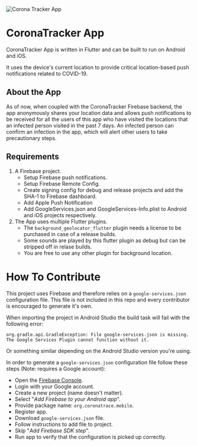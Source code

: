 ![Corona Tracker App](CoronaTrackerAppHeader.png)

# CoronaTracker App

CoronaTracker App is written in Flutter and can be built to run on Android and iOS. 

It uses the device's current location to provide critical location-based push notifications related to COVID-19.


## About the App

As of now, when coupled with the CoronaTracker Firebase backend, the app anonymously shares your location data and allows push notifications to be received for all the users of this app who have visited the locations that an infected person visited in the past 7 days. An infected person can confirm an infection in the app, which will alert other users to take precautionary steps.


## Requirements

1. A Firebase project.
    * Setup Firebase push notifications.
    * Setup Firebase Remote Config.
    * Create signing config for debug and release projects and add the SHA-1 to Firebase dashboard.
    * Add Apple Push Notification
    * Add GoogleServices.json and GoogleServices-Info.plist to Android and iOS projects respectively.
2. The App uses multiple Flutter plugins.
    * The `background_geolocator_flutter` plugin needs a license to be purchased in case of a release builds.
    * Some sounds are played by this flutter plugin as debug but can be stripped off in relase builds.
    * You are free to use any other plugin for background location.

# How To Contribute
This project uses Firebase and therefore relies on a `google-services.json` configuration file. This file is not included in this repo and every contributor is encouraged to generate it's own.

When importing the project in Android Studio the build task will fail with the following error:

`org.gradle.api.GradleException: File google-services.json is missing. The Google Services Plugin cannot function without it.`

Or something similar depending on the Android Studio version you're using.

In order to generate a `google-services.json` configuration file follow these steps (Note: requires a Google account):

- Open the [Firebase Console](https://console.firebase.google.com/).
- Login with your Google account.
- Create a new project (name doesn't matter).
- Select "_Add Firebase to your Android app_".
- Provide package name:  `org.coronatrace.mobile`.
- Register app.
- Download `google-services.json` file.
- Follow instructions to add file to project.
- Skip "_Add Firebase SDK step_".
- Run app to verify that the configuration is picked up correctly.
